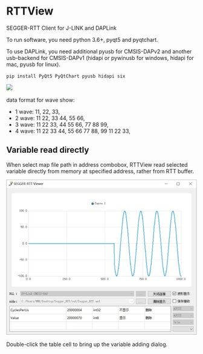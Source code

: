 # RTTView
SEGGER-RTT Client for J-LINK and DAPLink

To run software, you need python 3.6+, pyqt5 and pyqtchart.

To use DAPLink, you need additional pyusb for CMSIS-DAPv2 and another usb-backend for CMSIS-DAPv1 (hidapi or pywinusb for windows, hidapi for mac, pyusb for linux).

``` shell
pip install PyQt5 PyQtChart pyusb hidapi six
```

![](./截屏.gif)

data format for wave show:
+ 1 wave: 11, 22, 33,
+ 2 wave: 11 22, 33 44, 55 66,
+ 3 wave: 11 22 33, 44 55 66, 77 88 99,
+ 4 wave: 11 22 33 44, 55 66 77 88, 99 11 22 33,


## Variable read directly
When select map file path in address combobox, RTTView read selected variable directly from memory at specified address, rather from RTT buffer.

![](./截屏.jpg)

Double-click the table cell to bring up the variable adding dialog.
